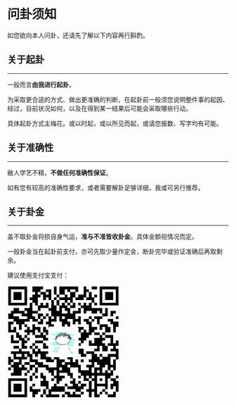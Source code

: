 # 问卦须知

如您欲向本人问卦，还请先了解以下内容再行斟酌。

## 关于起卦

---

一般而言**由我进行起卦**。

为采取更合适的方式、做出更准确的判断，在起卦前一般须您说明整件事的起因、经过，目前状况如何，以及在得到某一结果后可能会采取哪些行动。

具体起卦方式主梅花。或以时起，或以所见而起，或请您报数、写字均有可能。

## 关于准确性

---

敝人学艺不精，**不做任何准确性保证**。

如有您有较高的准确性要求，或者需要解卦足够详细，我或可另行推荐。

## 关于卦金

---

盖不取卦金将损自身气运，**准与不准皆收卦金**。具体金额视情况而定。

一般卦金当在起卦前支付，亦可先取少量作定金，断卦完毕或验证准确后再取剩余。

建议使用支付宝支付：

![支付宝](./zfb.png)